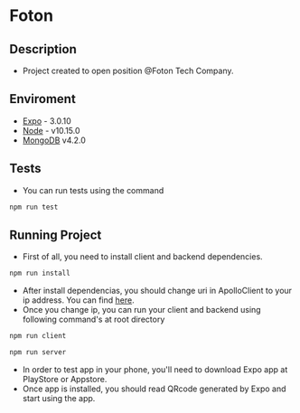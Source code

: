 # Foton

## Description

- Project created to open position @Foton Tech Company.

## Enviroment

- [Expo](https://expo.io/learn) - 3.0.10
- [Node](https://nodejs.org/en/) - v10.15.0
- [MongoDB](https://www.mongodb.com/download-center/community) v4.2.0

## Tests

- You can run tests using the command

```sh
npm run test
```

## Running Project

- First of all, you need to install client and backend dependencies.

```sh
npm run install
```

- After install dependencias, you should change uri in ApolloClient to your ip address. You can find [here](client/services/apollo/index.js).
- Once you change ip, you can run your client and backend using following command's at root directory

```sh
npm run client
```

```sh
npm run server
```

- In order to test app in your phone, you'll need to download Expo app at PlayStore or Appstore.
- Once app is installed, you should read QRcode generated by Expo and start using the app.
